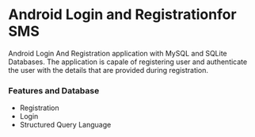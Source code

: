 # Android Login and Registrationfor SMS
Android Login And Registration application with MySQL and SQLite Databases. The application is capale of registering user and authenticate the user with the details that
are provided during registration.

### Features and Database
- Registration
- Login
- Structured Query Language



